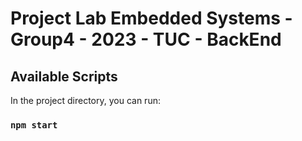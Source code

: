 # Project Lab Embedded Systems - Group4 - 2023 - TUC - BackEnd

## Available Scripts

In the project directory, you can run:

### `npm start`